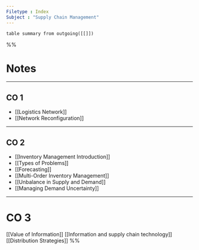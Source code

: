```yaml
---
Filetype : Index
Subject : "Supply Chain Management"
---
```


```dataview 
table summary from outgoing([[]])
```

%%
# Notes
___
## CO 1 
- [[Logistics Network]]
- [[Network Reconfiguration]]
___
## CO 2
- [[Inventory Management Introduction]]
- [[Types of Problems]]
- [[Forecasting]]
- [[Multi-Order Inventory Management]]
- [[Unbalance in Supply and Demand]]
- [[Managing Demand Uncertainty]]
___
# CO 3
[[Value of Information]]
[[Information and supply chain technology]]
[[Distribution Strategies]]
%%